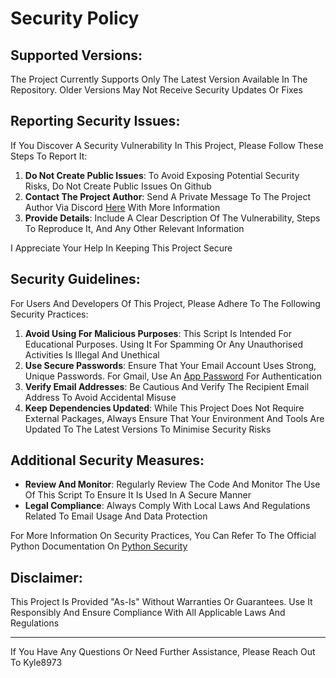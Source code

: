 # Security Policy

## Supported Versions:

The Project Currently Supports Only The Latest Version Available In The Repository. Older Versions May Not Receive Security Updates Or Fixes

## Reporting Security Issues:

If You Discover A Security Vulnerability In This Project, Please Follow These Steps To Report It:

1. **Do Not Create Public Issues**: To Avoid Exposing Potential Security Risks, Do Not Create Public Issues On Github
2. **Contact The Project Author**: Send A Private Message To The Project Author Via Discord [Here](https://discord.com/users/349499497774055429) With More Information
3. **Provide Details**: Include A Clear Description Of The Vulnerability, Steps To Reproduce It, And Any Other Relevant Information

I Appreciate Your Help In Keeping This Project Secure

## Security Guidelines:

For Users And Developers Of This Project, Please Adhere To The Following Security Practices:

1. **Avoid Using For Malicious Purposes**: This Script Is Intended For Educational Purposes. Using It For Spamming Or Any Unauthorised Activities Is Illegal And Unethical
2. **Use Secure Passwords**: Ensure That Your Email Account Uses Strong, Unique Passwords. For Gmail, Use An [App Password](https://myaccount.google.com/apppasswords) For Authentication
3. **Verify Email Addresses**: Be Cautious And Verify The Recipient Email Address To Avoid Accidental Misuse
4. **Keep Dependencies Updated**: While This Project Does Not Require External Packages, Always Ensure That Your Environment And Tools Are Updated To The Latest Versions To Minimise Security Risks

## Additional Security Measures:

- **Review And Monitor**: Regularly Review The Code And Monitor The Use Of This Script To Ensure It Is Used In A Secure Manner
- **Legal Compliance**: Always Comply With Local Laws And Regulations Related To Email Usage And Data Protection

For More Information On Security Practices, You Can Refer To The Official Python Documentation On [Python Security](https://www.python.org/dev/security/)

## Disclaimer:

This Project Is Provided "As-Is" Without Warranties Or Guarantees. Use It Responsibly And Ensure Compliance With All Applicable Laws And Regulations

---

If You Have Any Questions Or Need Further Assistance, Please Reach Out To Kyle8973
